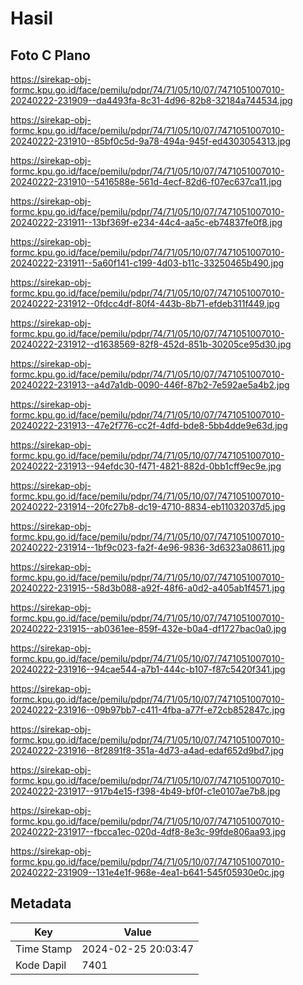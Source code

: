 # Hasil

## Foto C Plano

https://sirekap-obj-formc.kpu.go.id/face/pemilu/pdpr/74/71/05/10/07/7471051007010-20240222-231909--da4493fa-8c31-4d96-82b8-32184a744534.jpg

https://sirekap-obj-formc.kpu.go.id/face/pemilu/pdpr/74/71/05/10/07/7471051007010-20240222-231910--85bf0c5d-9a78-494a-945f-ed4303054313.jpg

https://sirekap-obj-formc.kpu.go.id/face/pemilu/pdpr/74/71/05/10/07/7471051007010-20240222-231910--5416588e-561d-4ecf-82d6-f07ec637ca11.jpg

https://sirekap-obj-formc.kpu.go.id/face/pemilu/pdpr/74/71/05/10/07/7471051007010-20240222-231911--13bf369f-e234-44c4-aa5c-eb74837fe0f8.jpg

https://sirekap-obj-formc.kpu.go.id/face/pemilu/pdpr/74/71/05/10/07/7471051007010-20240222-231911--5a60f141-c199-4d03-b11c-33250465b490.jpg

https://sirekap-obj-formc.kpu.go.id/face/pemilu/pdpr/74/71/05/10/07/7471051007010-20240222-231912--0fdcc4df-80f4-443b-8b71-efdeb311f449.jpg

https://sirekap-obj-formc.kpu.go.id/face/pemilu/pdpr/74/71/05/10/07/7471051007010-20240222-231912--d1638569-82f8-452d-851b-30205ce95d30.jpg

https://sirekap-obj-formc.kpu.go.id/face/pemilu/pdpr/74/71/05/10/07/7471051007010-20240222-231913--a4d7a1db-0090-446f-87b2-7e592ae5a4b2.jpg

https://sirekap-obj-formc.kpu.go.id/face/pemilu/pdpr/74/71/05/10/07/7471051007010-20240222-231913--47e2f776-cc2f-4dfd-bde8-5bb4dde9e63d.jpg

https://sirekap-obj-formc.kpu.go.id/face/pemilu/pdpr/74/71/05/10/07/7471051007010-20240222-231913--94efdc30-f471-4821-882d-0bb1cff9ec9e.jpg

https://sirekap-obj-formc.kpu.go.id/face/pemilu/pdpr/74/71/05/10/07/7471051007010-20240222-231914--20fc27b8-dc19-4710-8834-eb11032037d5.jpg

https://sirekap-obj-formc.kpu.go.id/face/pemilu/pdpr/74/71/05/10/07/7471051007010-20240222-231914--1bf9c023-fa2f-4e96-9836-3d6323a08611.jpg

https://sirekap-obj-formc.kpu.go.id/face/pemilu/pdpr/74/71/05/10/07/7471051007010-20240222-231915--58d3b088-a92f-48f6-a0d2-a405ab1f4571.jpg

https://sirekap-obj-formc.kpu.go.id/face/pemilu/pdpr/74/71/05/10/07/7471051007010-20240222-231915--ab0361ee-859f-432e-b0a4-df1727bac0a0.jpg

https://sirekap-obj-formc.kpu.go.id/face/pemilu/pdpr/74/71/05/10/07/7471051007010-20240222-231916--94cae544-a7b1-444c-b107-f87c5420f341.jpg

https://sirekap-obj-formc.kpu.go.id/face/pemilu/pdpr/74/71/05/10/07/7471051007010-20240222-231916--09b97bb7-c411-4fba-a77f-e72cb852847c.jpg

https://sirekap-obj-formc.kpu.go.id/face/pemilu/pdpr/74/71/05/10/07/7471051007010-20240222-231916--8f2891f8-351a-4d73-a4ad-edaf652d9bd7.jpg

https://sirekap-obj-formc.kpu.go.id/face/pemilu/pdpr/74/71/05/10/07/7471051007010-20240222-231917--917b4e15-f398-4b49-bf0f-c1e0107ae7b8.jpg

https://sirekap-obj-formc.kpu.go.id/face/pemilu/pdpr/74/71/05/10/07/7471051007010-20240222-231917--fbcca1ec-020d-4df8-8e3c-99fde806aa93.jpg

https://sirekap-obj-formc.kpu.go.id/face/pemilu/pdpr/74/71/05/10/07/7471051007010-20240222-231909--131e4e1f-968e-4ea1-b641-545f05930e0c.jpg


## Metadata

| Key        | Value               |
| ---------- | ------------------- |
| Time Stamp | 2024-02-25 20:03:47 |
| Kode Dapil | 7401                |




